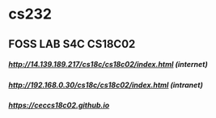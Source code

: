 # cs232
## FOSS LAB S4C CS18C02

##### http://14.139.189.217/cs18c/cs18c02/index.html  (internet)

##### http://192.168.0.30/cs18c/cs18c02/index.html  (intranet)

##### https://ceccs18c02.github.io
